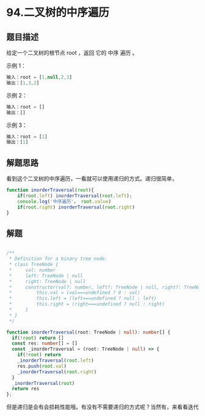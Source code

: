 # 94.二叉树的中序遍历

## 题目描述

给定一个二叉树的根节点 root ，返回 它的 中序 遍历 。

示例 1：

```ts
输入：root = [1,null,2,3]
输出：[1,3,2]
```


示例 2：

```ts
输入：root = []
输出：[]
```

示例 3：

```ts
输入：root = [1]
输出：[1]
```

## 解题思路

看到这个二叉树的中序遍历，一看就可以使用递归的方式。递归很简单，

```ts
function inorderTraversal(root){
    if(root.left) inorderTraversal(root.left);
    console.log('中序遍历'， root.value)
    if(root.right) inorderTraversal(root.right)
}
```



## 解题



```ts

/**
 * Definition for a binary tree node.
 * class TreeNode {
 *     val: number
 *     left: TreeNode | null
 *     right: TreeNode | null
 *     constructor(val?: number, left?: TreeNode | null, right?: TreeNode | null) {
 *         this.val = (val===undefined ? 0 : val)
 *         this.left = (left===undefined ? null : left)
 *         this.right = (right===undefined ? null : right)
 *     }
 * }
 */

function inorderTraversal(root: TreeNode | null): number[] {
  if(!root) return []
  const res: number[] = []
  const _inorderTraversal = (root: TreeNode | null) => {
    if(!root) return
    _inorderTraversal(root.left)
    res.push(root.val)
    _inorderTraversal(root.right)
  }
  _inorderTraversal(root)
  return res
};
```



但是递归是会有会损耗性能哦。有没有不需要递归的方式呢？当然有，来看看迭代